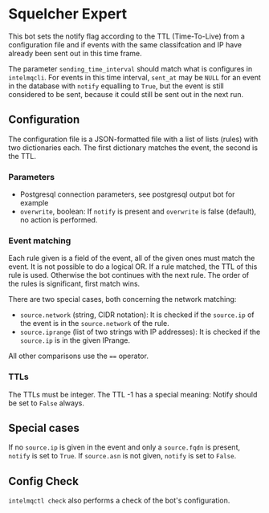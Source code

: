# Squelcher Expert

This bot sets the notify flag according to the TTL (Time-To-Live) from a configuration file and if events with the same classifcation and IP have already been sent out in this time frame.

The parameter `sending_time_interval` should match what is configures in `intelmqcli`. For events in this time interval, `sent_at` may be `NULL` for an event in the database with `notify` equalling to `True`, but the event is still considered to be sent, because it could still be sent out in the next run.

## Configuration

The configuration file is a JSON-formatted file with a list of lists (rules) with two dictionaries each. The first dictionary matches the event, the second is the TTL.

### Parameters

* Postgresql connection parameters, see postgresql output bot for example
* `overwrite`, boolean: If `notify` is present and `overwrite` is false (default), no action is performed.

### Event matching

Each rule given is a field of the event, all of the given ones must match the event. It is not possible to do a logical OR.
If a rule matched, the TTL of this rule is used. Otherwise the bot continues with the next rule. The order of the rules is significant, first match wins.

There are two special cases, both concerning the network matching:

  * `source.network` (string, CIDR notation): It is checked if the `source.ip` of the event is in the `source.network` of the rule.
  * `source.iprange` (list of two strings with IP addresses): It is checked if the `source.ip` is in the given IPrange.

All other comparisons use the `==` operator.

### TTLs

The TTLs must be integer. The TTL -1 has a special meaning: Notify should be set to `False` always.

## Special cases

If no `source.ip` is given in the event and only a `source.fqdn` is present, `notify` is set to `True`.
If `source.asn` is not given, `notify` is set to `False`.

## Config Check

`intelmqctl check` also performs a check of the bot's configuration.
